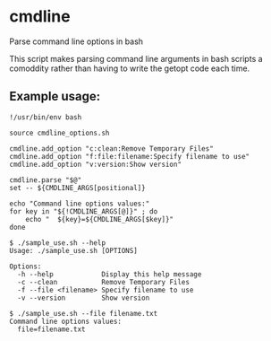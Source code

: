 # cmdline

Parse command line options in bash

This script makes parsing command line arguments in bash scripts a comoddity
rather than having to write the getopt code each time.

## Example usage:
```
!/usr/bin/env bash

source cmdline_options.sh

cmdline.add_option "c:clean:Remove Temporary Files"
cmdline.add_option "f:file:filename:Specify filename to use"
cmdline.add_option "v:version:Show version"

cmdline.parse "$@"
set -- ${CMDLINE_ARGS[positional]}

echo "Command line options values:"
for key in "${!CMDLINE_ARGS[@]}" ; do
	echo "  ${key}=${CMDLINE_ARGS[$key]}"
done
```

```
$ ./sample_use.sh --help
Usage: ./sample_use.sh [OPTIONS]

Options:
  -h --help            Display this help message
  -c --clean           Remove Temporary Files
  -f --file <filename> Specify filename to use
  -v --version         Show version

$ ./sample_use.sh --file filename.txt
Command line options values:
  file=filename.txt
```
